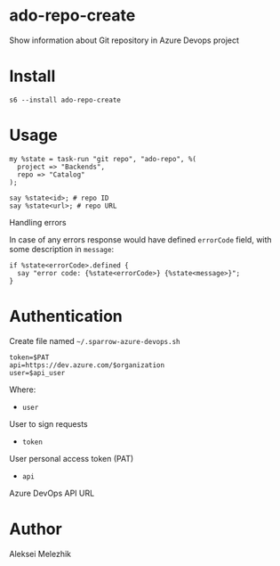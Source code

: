# ado-repo-create

Show information about Git repository in Azure Devops project

# Install

    s6 --install ado-repo-create

# Usage

    my %state = task-run "git repo", "ado-repo", %(
      project => "Backends",
      repo => "Catalog"
    );

    say %state<id>; # repo ID
    say %state<url>; # repo URL

Handling errors

In case of any errors response would have defined `errorCode` field,
with some description in `message`:


    if %state<errorCode>.defined {
      say "error code: {%state<errorCode>} {%state<message>}";
    }

# Authentication

Create file named `~/.sparrow-azure-devops.sh`

```
token=$PAT
api=https://dev.azure.com/$organization
user=$api_user
```

Where:

* `user`

User to sign requests

* `token`

User personal access token (PAT)

* `api`

Azure DevOps API URL


# Author

Aleksei Melezhik



